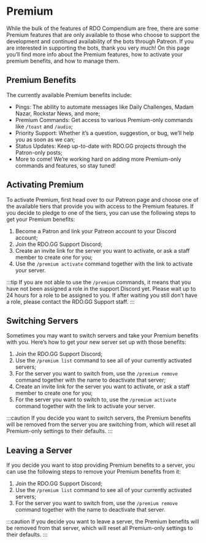 # Premium

While the bulk of the features of RDO Compendium are free, there are some Premium features that are only available to those who choose to support the development and continued availability of the
bots through Patreon. If you are interested in supporting the bots, thank you very much! On this page you’ll find more info about the Premium features, how to activate your premium benefits, and
how to manage them.

## Premium Benefits

The currently available Premium benefits include:

- Pings: The ability to automate messages like Daily Challenges, Madam Nazar, Rockstar News, and more;
- Premium Commands: Get access to various Premium-only commands like `/toast` and `/audio`;
- Priority Support: Whether it’s a question, suggestion, or bug, we’ll help you as soon as we can;
- Status Updates: Keep up-to-date with RDO.GG projects through the Patron-only posts;
- More to come! We’re working hard on adding more Premium-only commands and features, so stay tuned!

## Activating Premium

To activate Premium, first head over to our Patreon page and choose one of the available tiers that provide you with access to the Premium features. If you decide to pledge to one of the tiers, you
can use the following steps to get your Premium benefits:

1. Become a Patron and link your Patreon account to your Discord account;
2. Join the RDO.GG Support Discord;
3. Create an invite link for the server you want to activate, or ask a staff member to create one for you;
4. Use the `/premium activate` command together with the link to activate your server.

:::tip
If you are not able to use the `/premium` commands, it means that you have not been assigned a role in the support Discord yet. Please wait up to 24 hours for a role to be assigned to you.
If after waiting you still don’t have a role, please contact the RDO.GG Support staff.
:::

## Switching Servers

Sometimes you may want to switch servers and take your Premium benefits with you. Here’s how to get your new server set up with those benefits:

1. Join the RDO.GG Support Discord;
2. Use the `/premium list` command to see all of your currently activated servers;
3. For the server you want to switch from, use the `/premium remove` command together with the name to deactivate that server;
4. Create an invite link for the server you want to activate, or ask a staff member to create one for you;
5. For the server you want to switch to, use the `/premium activate` command together with the link to activate your server.

:::caution
If you decide you want to switch servers, the Premium benefits will be removed from the server you are switching from, which will reset all Premium-only settings to their defaults.
:::

## Leaving a Server

If you decide you want to stop providing Premium benefits to a server, you can use the following steps to remove your Premium benefits from it:

1. Join the RDO.GG Support Discord;
2. Use the `/premium list` command to see all of your currently activated servers;
3. For the server you want to switch from, use the `/premium remove` command together with the name to deactivate that server.

:::caution
If you decide you want to leave a server, the Premium benefits will be removed from that server, which will reset all Premium-only settings to their defaults.
:::
